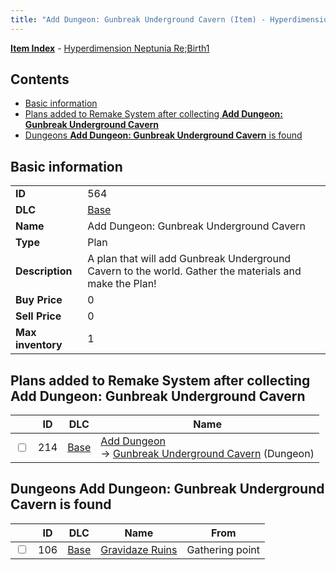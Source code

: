 ```yaml
---
title: "Add Dungeon: Gunbreak Underground Cavern (Item) - Hyperdimension Neptunia Re;Birth1"
---
```


[**Item Index**](/neptunia/rb1/item/index.html) - [Hyperdimension Neptunia Re;Birth1](/neptunia/rb1)

## Contents

- [Basic information](#basic-information)
- [Plans added to Remake System after collecting **Add Dungeon: Gunbreak Underground Cavern**](#plans-added-to-remake-system-after-collecting-add-dungeon-gunbreak-underground-cavern)
- [Dungeons **Add Dungeon: Gunbreak Underground Cavern** is found](#dungeons-add-dungeon-gunbreak-underground-cavern-is-found)

## Basic information

|   |   |
| -- | -- |
| **ID** | 564 |
| **DLC** | [Base](/neptunia/rb1/dlc/1-base.html) |
| **Name** | Add Dungeon: Gunbreak Underground Cavern |
| **Type** | Plan |
| **Description** | A plan that will add Gunbreak Underground Cavern to the world. Gather the materials and make the Plan! |
| **Buy Price** | 0 |
| **Sell Price** | 0 |
| **Max inventory** | 1 |


## Plans added to Remake System after collecting **Add Dungeon: Gunbreak Underground Cavern**

|    | ID | DLC | Name |
| -- | -- | --- | ---- |
| <input type="checkbox" id="rb1-remake-1-214" class="trackbox" /> | 214 | [Base](/neptunia/rb1/dlc/1-base.html) | [Add Dungeon](/neptunia/rb1/remake/1-214-add-dungeon.html)<br /> → [Gunbreak Underground Cavern](/neptunia/rb1/dungeon/1-107-gunbreak-underground-cavern.html) (Dungeon) |


## Dungeons **Add Dungeon: Gunbreak Underground Cavern** is found

|    | ID | DLC | Name | From |
| -- | -- | --- | ---- | ---- |
| <input type="checkbox" id="rb1-dungeon-1-106" class="trackbox" /> | 106 | [Base](/neptunia/rb1/dlc/1-base.html) | [Gravidaze Ruins](/neptunia/rb1/dungeon/1-106-gravidaze-ruins.html) | Gathering point |
